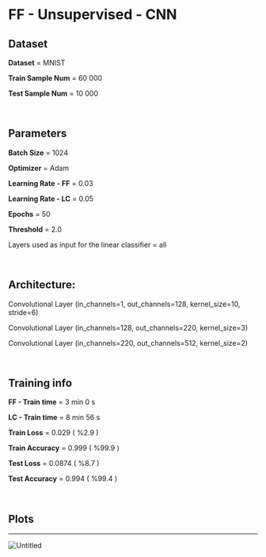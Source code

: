 # FF - Unsupervised - CNN

## Dataset

**Dataset** = MNIST

**Train Sample Num** = 60 000

**Test Sample Num** = 10 000

<br>

## Parameters

**Batch Size** = 1024

**Optimizer** = Adam

**Learning Rate** **- FF** = 0.03

**Learning Rate - LC** = 0.05

**Epochs** = 50

**Threshold** = 2.0

Layers used as input for the linear classifier = all

<br>

## Architecture:

Convolutional Layer (in_channels=1, out_channels=128, kernel_size=10, stride=6)

Convolutional Layer (in_channels=128, out_channels=220, kernel_size=3)

Convolutional Layer (in_channels=220, out_channels=512, kernel_size=2)

<br>

## Training info

**FF - Train time** = 3 min 0 s

**LC - Train time** = 8 min 56 s

**Train Loss** = 0.029 ( %2.9 )

**Train Accuracy** = 0.999 ( %99.9 )

**Test Loss**  =  0.0874 ( %8.7 )

**Test Accuracy**  =  0.994 ( %99.4 )

<br>

## Plots

---

![Untitled](https://github.com/IsmailKonak/FF-Algorithm-Pytorch-Implementation/blob/main/FF%20-%20Unsupervised/Conv/Untitled.png)
